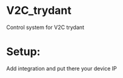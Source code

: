 # V2C_trydant

Control system for V2C trydant

# Setup:

Add integration and put there your device IP